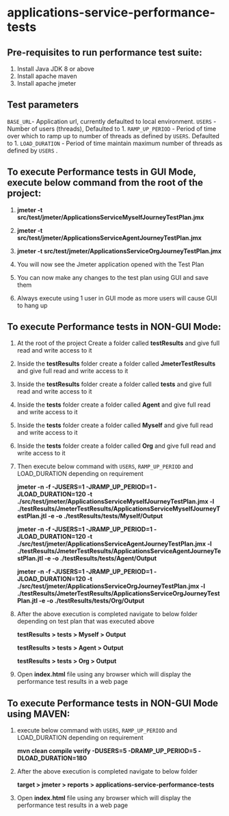# applications-service-performance-tests

## Pre-requisites to run performance test suite:

1. Install Java JDK 8 or above
2. Install apache maven
3. Install apache jmeter


## Test parameters

`BASE_URL`- Application url, currently defaulted to local environment.
`USERS` - Number of users (threads), Defaulted to 1.
`RAMP_UP_PERIOD` - Period of time over which to ramp up to number of threads as defined by `USERS`. Defaulted to 1.
`LOAD_DURATION` - Period of time maintain maximum number of threads as defined by `USERS` .

## To execute Performance tests in GUI Mode, execute below command from the root of the project:

1. **jmeter -t src/test/jmeter/ApplicationsServiceMyselfJourneyTestPlan.jmx**

2. **jmeter -t src/test/jmeter/ApplicationsServiceAgentJourneyTestPlan.jmx**

3. **jmeter -t src/test/jmeter/ApplicationsServiceOrgJourneyTestPlan.jmx**

4. You will now see the Jmeter application opened with the Test Plan

5. You can now make any changes to the test plan using GUI and save them

6. Always execute using 1 user in GUI mode as more users will cause GUI to hang up


## To execute Performance tests in NON-GUI Mode:

1. At the root of the project Create a folder called **testResults** and give full read and write access to it

2. Inside the **testResults** folder create a folder called **JmeterTestResults** and give full read and write access to it

3. Inside the **testResults** folder create a folder called **tests** and give full read and write access to it

3. Inside the **tests** folder create a folder called **Agent** and give full read and write access to it

3. Inside the **tests** folder create a folder called **Myself** and give full read and write access to it

3. Inside the **tests** folder create a folder called **Org** and give full read and write access to it

4. Then execute below command with `USERS`, `RAMP_UP_PERIOD` and LOAD_DURATION depending on requirement

   **jmeter -n -f -JUSERS=1 -JRAMP_UP_PERIOD=1 -JLOAD_DURATION=120 -t ./src/test/jmeter/ApplicationsServiceMyselfJourneyTestPlan.jmx -l ./testResults/JmeterTestResults/ApplicationsServiceMyselfJourneyTestPlan.jtl -e -o ./testResults/tests/Myself/Output**

   **jmeter -n -f -JUSERS=1 -JRAMP_UP_PERIOD=1 -JLOAD_DURATION=120 -t ./src/test/jmeter/ApplicationsServiceAgentJourneyTestPlan.jmx -l ./testResults/JmeterTestResults/ApplicationsServiceAgentJourneyTestPlan.jtl -e -o ./testResults/tests/Agent/Output**

   **jmeter -n -f -JUSERS=1 -JRAMP_UP_PERIOD=1 -JLOAD_DURATION=120 -t ./src/test/jmeter/ApplicationsServiceOrgJourneyTestPlan.jmx -l ./testResults/JmeterTestResults/ApplicationsServiceOrgJourneyTestPlan.jtl -e -o ./testResults/tests/Org/Output**

5. After the above execution is completed navigate to below folder depending on test plan that was executed above

   **testResults > tests > Myself > Output**

   **testResults > tests > Agent > Output**

   **testResults > tests > Org > Output**

6. Open **index.html** file using any browser which will display the performance test results in a web page


## To execute Performance tests in NON-GUI Mode using MAVEN:

1. execute below command with `USERS`, `RAMP_UP_PERIOD` and LOAD_DURATION depending on requirement

   **mvn clean compile verify -DUSERS=5 -DRAMP_UP_PERIOD=5 -DLOAD_DURATION=180**

2. After the above execution is completed navigate to below folder

   **target > jmeter > reports > applications-service-performance-tests**

3. Open **index.html** file using any browser which will display the performance test results in a web page